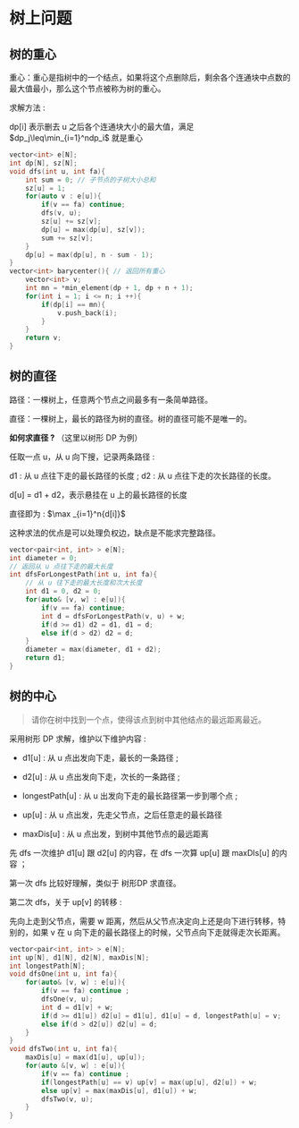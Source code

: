 # 树上问题

## 树的重心

重心：重心是指树中的一个结点，如果将这个点删除后，剩余各个连通块中点数的最大值最小，那么这个节点被称为树的重心。

求解方法 :

dp[i] 表示删去 u 之后各个连通块大小的最大值，满足 $dp_j\leq\min_{i=1}^ndp_i$ 就是重心

```cpp
vector<int> e[N];
int dp[N], sz[N];  
void dfs(int u, int fa){
    int sum = 0; // 子节点的子树大小总和
    sz[u] = 1;
    for(auto v : e[u]){
        if(v == fa) continue;
        dfs(v, u);
        sz[u] += sz[v];
        dp[u] = max(dp[u], sz[v]);
        sum += sz[v];
    }
    dp[u] = max(dp[u], n - sum - 1);
}
vector<int> barycenter(){ // 返回所有重心
    vector<int> v;
    int mn = *min_element(dp + 1, dp + n + 1);
    for(int i = 1; i <= n; i ++){
        if(dp[i] == mn){
            v.push_back(i);
        }
    }
    return v;
}
```

## 树的直径

路径：一棵树上，任意两个节点之间最多有一条简单路径。

直径：一棵树上，最长的路径为树的直径。树的直径可能不是唯一的。

**如何求直径 ?** （这里以树形 DP 为例）

任取一点 u，从 u 向下搜，记录两条路径 :

d1 : 从 u 点往下走的最长路径的长度 ; d2 : 从 u 点往下走的次长路径的长度。

d[u] = d1 + d2，表示悬挂在 u 上的最长路径的长度

直径即为 : $\max _{i=1}^n{d[i]}$ 

这种求法的优点是可以处理负权边，缺点是不能求完整路径。

```cpp
vector<pair<int, int> > e[N];
int diameter = 0;
// 返回从 u 点往下走的最大长度
int dfsForLongestPath(int u, int fa){
    // 从 u 往下走的最大长度和次大长度
    int d1 = 0, d2 = 0;
    for(auto& [v, w] : e[u]){
        if(v == fa) continue;
        int d = dfsForLongestPath(v, u) + w;
        if(d >= d1) d2 = d1, d1 = d;
        else if(d > d2) d2 = d;
    }
    diameter = max(diameter, d1 + d2);
    return d1;
}
```

## 树的中心

> 请你在树中找到一个点，使得该点到树中其他结点的最远距离最近。

采用树形 DP 求解，维护以下维护内容 :

- d1[u] : 从 u 点出发向下走，最长的一条路径 ;

- d2[u] : 从 u 点出发向下走，次长的一条路径 ;

- longestPath[u] : 从 u 出发向下走的最长路径第一步到哪个点 ;

- up[u] : 从 u 点出发，先走父节点，之后任意走的最长路径

- maxDis[u] : 从 u 点出发，到树中其他节点的最远距离

先 dfs 一次维护 d1[u] 跟 d2[u] 的内容，在 dfs 一次算 up[u] 跟 maxDIs[u] 的内容 ；

第一次 dfs 比较好理解，类似于 树形DP 求直径。

第二次 dfs，关于 up[v] 的转移 :

先向上走到父节点，需要 w 距离，然后从父节点决定向上还是向下进行转移，特别的，如果 v 在 u 向下走的最长路径上的时候，父节点向下走就得走次长距离。

```cpp
vector<pair<int, int> > e[N];
int up[N], d1[N], d2[N], maxDis[N];
int longestPath[N];
void dfsOne(int u, int fa){
    for(auto& [v, w] : e[u]){
        if(v == fa) continue ;
        dfsOne(v, u);
        int d = d1[v] + w;
        if(d >= d1[u]) d2[u] = d1[u], d1[u] = d, longestPath[u] = v;
        else if(d > d2[u]) d2[u] = d;
    }
}
void dfsTwo(int u, int fa){
    maxDis[u] = max(d1[u], up[u]);
    for(auto &[v, w] : e[u]){
        if(v == fa) continue ;
        if(longestPath[u] == v) up[v] = max(up[u], d2[u]) + w;
        else up[v] = max(maxDis[u], d1[u]) + w; 
        dfsTwo(v, u);
    }
}
```


